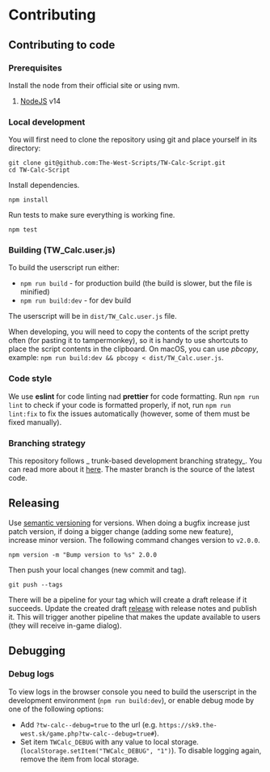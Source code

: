 # Contributing

## Contributing to code

### Prerequisites

Install the node from their official site or using nvm.

1. [NodeJS](https://nodejs.org/en/) v14

### Local development

You will first need to clone the repository using git and place yourself in its directory:

```shell
git clone git@github.com:The-West-Scripts/TW-Calc-Script.git
cd TW-Calc-Script
```

Install dependencies.

```shell
npm install
```

Run tests to make sure everything is working fine.

```shell
npm test
```

### Building (TW_Calc.user.js)

To build the userscript run either:

-   `npm run build` - for production build (the build is slower, but the file is minified)
-   `npm run build:dev` - for dev build

The userscript will be in `dist/TW_Calc.user.js` file.

When developing, you will need to copy the contents of the script pretty often (for pasting it to tampermonkey), so
it is handy to use shortcuts to place the script contents in the clipboard.
On macOS, you can use _pbcopy_, example: `npm run build:dev && pbcopy < dist/TW_Calc.user.js`.

### Code style

We use **eslint** for code linting nad **prettier** for code formatting.
Run `npm run lint` to check if your code is formatted properly, if not, run
`npm run lint:fix` to fix the issues automatically (however, some of them must be fixed manually).

### Branching strategy

This repository follows _ trunk-based development branching strategy_. You can read more about it [here](https://trunkbaseddevelopment.com/).
The master branch is the source of the latest code.

## Releasing

Use [semantic versioning](https://semver.org/) for versions. When doing a bugfix increase just patch version,
if doing a bigger change (adding some new feature), increase minor version.
The following command changes version to `v2.0.0`.

```shell
npm version -m "Bump version to %s" 2.0.0
```

Then push your local changes (new commit and tag).

```shell
git push --tags
```

There will be a pipeline for your tag which will create a draft release if it succeeds.
Update the created draft [release](https://github.com/timzatko/Sklearn-Nature-Inspired-Algorithms/releases) with release
notes and publish it. This will trigger another pipeline that makes the update available to users (they will receive
in-game dialog).

## Debugging

### Debug logs

To view logs in the browser console you need to build the userscript in the development environment (`npm run build:dev`),
or enable debug mode by one of the following options:

-   Add `?tw-calc--debug=true` to the url (e.g. `https://sk9.the-west.sk/game.php?tw-calc--debug=true#`).
-   Set item `TWCalc_DEBUG` with any value to local storage. (`localStorage.setItem("TWCalc_DEBUG", "1")`). To disable logging again, remove the item from local storage.
